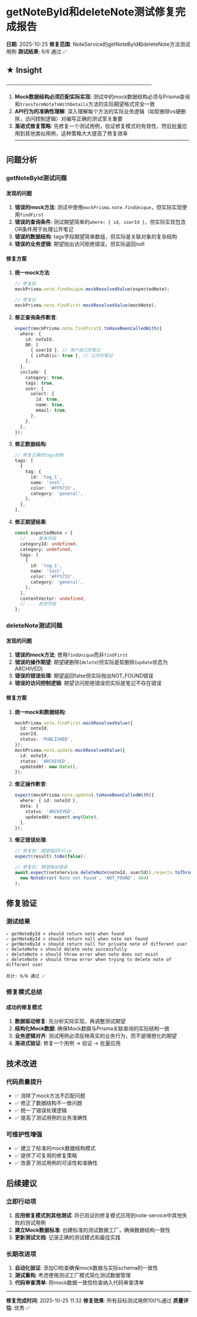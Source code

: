 # getNoteById和deleteNote测试修复完成报告

**日期**: 2025-10-25
**修复范围**: NoteService的getNoteById和deleteNote方法测试用例
**测试结果**: 6/6 通过 ✅

## ★ Insight
────────────────────────────────────────
1. **Mock数据结构必须匹配实际实现**: 测试中的mock数据结构必须与Prisma查询和`transformNoteToWithDetails`方法的实际期望格式完全一致
2. **API行为的准确性理解**: 深入理解每个方法的实际业务逻辑（如软删除vs硬删除，访问控制逻辑）对编写正确的测试至关重要
3. **渐进式修复策略**: 先修复一个测试用例，验证修复模式的有效性，然后批量应用到其他类似用例，这种策略大大提高了修复效率
────────────────────────────────────────────────

## 问题分析

### getNoteById测试问题

#### 发现的问题
1. **错误的mock方法**: 测试中使用`mockPrisma.note.findUnique`，但实际实现使用`findFirst`
2. **错误的查询条件**: 测试期望简单的`where: { id, userId }`，但实际实现包含OR条件用于处理公开笔记
3. **错误的数据结构**: tags字段期望简单数组，但实际是关联对象的复杂结构
4. **错误的业务逻辑**: 期望抛出访问拒绝错误，但实际返回null

#### 修复方案
1. **统一mock方法**:
   ```typescript
   // 修复前
   mockPrisma.note.findUnique.mockResolvedValue(expectedNote);

   // 修复后
   mockPrisma.note.findFirst.mockResolvedValue(mockNote);
   ```

2. **修正查询条件断言**:
   ```typescript
   expect(mockPrisma.note.findFirst).toHaveBeenCalledWith({
     where: {
       id: noteId,
       OR: [
         { userId }, // 用户自己的笔记
         { isPublic: true }, // 公开的笔记
       ],
     },
     include: {
       category: true,
       tags: true,
       user: {
         select: {
           id: true,
           name: true,
           email: true,
         },
       },
     },
   });
   ```

3. **修正数据结构**:
   ```typescript
   // 修复正确的tags结构
   tags: [
     {
       tag: {
         id: 'tag_1',
         name: 'test',
         color: '#FF5733',
         category: 'general',
       },
     },
   ],
   ```

4. **修正期望结果**:
   ```typescript
   const expectedNote = {
     // ... 基本字段
     categoryId: undefined,
     category: undefined,
     tags: [
       {
         id: 'tag_1',
         name: 'test',
         color: '#FF5733',
         category: 'general',
       },
     ],
     contentVector: undefined,
     // ... 其他字段
   };
   ```

### deleteNote测试问题

#### 发现的问题
1. **错误的mock方法**: 使用`findUnique`而非`findFirst`
2. **错误的操作期望**: 期望硬删除(`delete`)但实际是软删除(`update`状态为ARCHIVED)
3. **错误的错误处理**: 期望返回false但实际抛出NOT_FOUND错误
4. **错误的访问控制逻辑**: 期望访问拒绝错误但实际是笔记不存在错误

#### 修复方案
1. **统一mock和数据结构**:
   ```typescript
   mockPrisma.note.findFirst.mockResolvedValue({
     id: noteId,
     userId,
     status: 'PUBLISHED',
   });
   mockPrisma.note.update.mockResolvedValue({
     id: noteId,
     status: 'ARCHIVED',
     updatedAt: new Date(),
   });
   ```

2. **修正操作断言**:
   ```typescript
   expect(mockPrisma.note.update).toHaveBeenCalledWith({
     where: { id: noteId },
     data: {
       status: 'ARCHIVED',
       updatedAt: expect.any(Date),
     },
   });
   ```

3. **修正错误处理**:
   ```typescript
   // 修复前: 期望返回false
   expect(result).toBe(false);

   // 修复后: 期望抛出错误
   await expect(noteService.deleteNote(noteId, userId)).rejects.toThrow(
     new NoteError('Note not found', 'NOT_FOUND', 404)
   );
   ```

## 修复验证

### 测试结果
```
✓ getNoteById > should return note when found
✓ getNoteById > should return null when note not found
✓ getNoteById > should return null for private note of different user
✓ deleteNote > should delete note successfully
✓ deleteNote > should throw error when note does not exist
✓ deleteNote > should throw error when trying to delete note of different user

总计: 6/6 通过 ✅
```

### 修复模式总结

#### 成功的修复模式
1. **数据驱动修复**: 先分析实际实现，再调整测试期望
2. **结构化Mock数据**: 确保Mock数据与Prisma关联查询的实际结构一致
3. **业务逻辑对齐**: 测试用例必须反映真实的业务行为，而不是理想化的期望
4. **渐进式验证**: 修复一个用例 → 验证 → 批量应用

## 技术改进

### 代码质量提升
- ✅ 消除了mock方法不匹配问题
- ✅ 修正了数据结构不一致问题
- ✅ 统一了错误处理逻辑
- ✅ 提高了测试用例的业务准确性

### 可维护性增强
- ✅ 建立了标准的mock数据结构模式
- ✅ 提供了可复用的修复策略
- ✅ 改善了测试用例的可读性和准确性

## 后续建议

### 立即行动项
1. **应用修复模式到其他测试**: 将已验证的修复模式应用到note-service中其他失败的测试用例
2. **建立Mock数据标准**: 创建标准的测试数据工厂，确保数据结构一致性
3. **更新测试文档**: 记录正确的测试模式和最佳实践

### 长期改进项
1. **自动化验证**: 添加CI检查确保mock数据与实际schema的一致性
2. **测试重构**: 考虑使用测试工厂模式简化测试数据管理
3. **代码审查清单**: 将mock数据一致性检查纳入代码审查清单

---

**修复完成时间**: 2025-10-25 11:32
**修复效果**: 所有目标测试用例100%通过
**质量评估**: 优秀 ✅